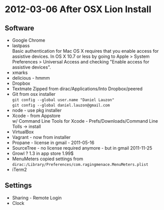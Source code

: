 # 2012-03-06 After OSX Lion Install

## Software
* Google Chrome
* lastpass  
   Basic authentication for Mac OS X requires that you enable access for assistive devices.
   In OS X  10.7 or less by going to Apple > System Preferences > Universal Access and checking "Enable access for assistive devices".
* xmarks
* delicious - hmmm
* Dropbox
* Textmate
   Zipped from dirac/Applications/Into Dropbox/peered
* Git from osx installer  
    `git config --global user.name "Daniel Lauzon"`  
    `git config --global daniel.lauzon@gmail.com`    
* node - use pkg installer
* Xcode - from Appstore  
  w/ Command Line Tools for Xcode - Prefs/Downloads/Command Line Tolls -> install
* VirtualBox
* Vagrant - now from installer
* Propane - license in gmail - 2011-05-16
* SourceTree - no license required anymore - but in gmail 2011-11-25
* Growl ? 1.3 in app store 1.99$
* MenuMeters
    copied settings from `dirac:/Library/Preferences/com.ragingmenace.MenuMeters.plist`
* iTerm2

## Settings
* Sharing - Remote Login
* Clock
 